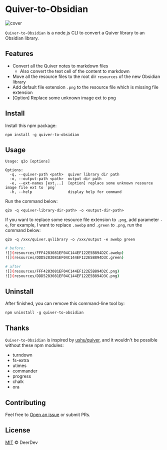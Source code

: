 
# Quiver-to-Obsidian

![cover](https://raw.github.com/Deerdev/Quiver-to-Obsidian/main/cover.png)

`Quiver-to-Obsidian` is a node.js CLI to convert a Quiver library to an Obsidian library.

## Features

- Convert all the Quiver notes to markdown files
  - Also convert the text cell of the content to markdown
- Move all the resource files to the root dir `resources` of the new Obsidian library
- Add default file extension `.png` to the resource file which is missing file extension
- [Option] Replace some unknown image ext to png

## Install

Install this npm package:

```
npm install -g quiver-to-obsidian
```

## Usage

```
Usage: q2o [options]

Options:
  -q, --quiver-path <path>  quiver library dir path
  -o, --output-path <path>  output dir path
  -e, --ext-names [ext...]  [option] replace some unknown resource image file ext to `png`
  -h, --help                display help for command
```

Run the command below:

```
q2o -q <quiver-library-dir-path> -o <output-dir-path>
```

If you want to replace some resource file extension to `.png`, add parameter `-e`, for example, I want to replace `.awebp` and `.green` to `.png`, run the command below:

```
q2o -q /xxx/quiver.qvlibrary -o /xxx/output -e awebp green
```

```sh
# before:
![](resources/FFF4283081EF04C144EF122E5B894D2C.awebp)
![](resources/DDD5283081EF04C144EF122E5B894D3C.green)

# after
![](resources/FFF4283081EF04C144EF122E5B894D2C.png)
![](resources/DDD5283081EF04C144EF122E5B894D3C.png)
```

## Uninstall

After finished, you can remove this command-line tool by:

```
npm uninstall -g quiver-to-obsidian 
```

## Thanks

`Quiver-to-Obsidian` is inspired by [ushu/quiver](https://github.com/ushu/quiver), and it wouldn't be possible without these npm modules:

- turndown
- fs-extra
- utimes
- commander
- progress
- chalk
- ora

## Contributing

Feel free to [Open an issue](https://github.com/Deerdev/Quiver-to-Obsidian/issues/new) or submit PRs.

## License

[MIT](LICENSE) © DeerDev